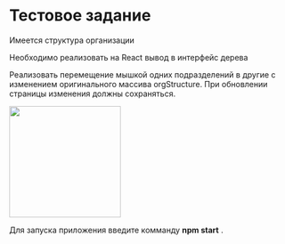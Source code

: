 <h1>Тестовое задание </h1>

<p>Имеется структура организации</p>

<div id="skills" align="left">
<p>Необходимо реализовать на React вывод в интерфейс дерева</p>
<p>Реализовать перемещение мышкой одних подразделений в другие с изменением оригинального массива orgStructure. При обновлении страницы изменения должны сохраняться.</p>
<img src="https://i.ibb.co/g942cQN/task.png" height="200"/>
</div>

<p>Для запуска приложения введите комманду <b>npm start</b> .</p>


